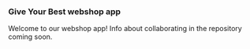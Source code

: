 ### Give Your Best webshop app

Welcome to our webshop app!
Info about collaborating in the repository coming soon.